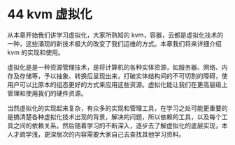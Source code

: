 # 44 kvm 虚拟化
从本章开始我们讲学习虚拟化，大家所熟知的 kvm，容器，云都是虚拟化技术的一种，这些涌现的新技术极大的改变了我们运维的方式。本章我们将来详细介绍 kvm 的实现和使用。

虚拟化是是一种资源管理技术，是将计算机的各种实体资源，如服务器、网络、内存及存储等，予以抽象、转换后呈现出来，打破实体结构间的不可切割的障碍，使用户可以比原本的组态更好的方式来应用这些资源。虚拟化能让我们在更高层级上管理和使用我们的硬件资源。

当然虚拟化的实现起来复杂，有众多的实现和管理工具，在学习之处可能更重要的是搞清楚各种虚拟化技术出现的背景，解决的问题，所以依赖的工具，以及每个工具之间的依赖关系。然后随着学习的不断深入，逐步去了解虚拟化的底层实现，本人才疏学浅，更深层次的内容需要大家自己去查找其他学习资料。
